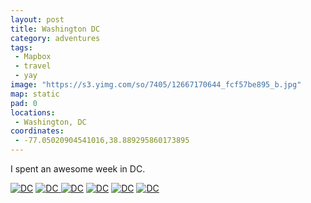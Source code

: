 ```yaml
---
layout: post
title: Washington DC
category: adventures
tags:
 - Mapbox
 - travel
 - yay
image: "https://s3.yimg.com/so/7405/12667170644_fcf57be895_b.jpg"
map: static
pad: 0
locations:
 - Washington, DC
coordinates:
 - -77.05020904541016,38.889295860173895
---
```


I spent an awesome week in DC.

<div class="photos">
<a href="http://www.flickr.com/photos/katydecorah/12666688105/" title="DC by katydecorah, on Flickr">
<img src="https://v4s.yimg.com/sm/5485/12666688105_550efc51db_b.jpg" alt="DC"></a>
<a href="http://www.flickr.com/photos/katydecorah/12666807483/" title="DC by katydecorah, on Flickr">
<img src="https://v4s.yimg.com/so/7382/12666807483_1e56a7c7cb_b.jpg" class="img-half" alt="DC"></a><a href="http://www.flickr.com/photos/katydecorah/12667150544/" title="DC by katydecorah, on Flickr">
<img src="https://v4s.yimg.com/so/7392/12667150544_548740e41e_b.jpg" class="img-half" alt="DC"></a>
<a href="http://www.flickr.com/photos/katydecorah/12667170644/" title="DC by katydecorah, on Flickr">
<img src="https://s3.yimg.com/so/7405/12667170644_fcf57be895_b.jpg" class="pop-out" alt="DC"></a>
<a href="http://www.flickr.com/photos/katydecorah/12667152304/" title="DC by katydecorah, on Flickr">
<img src="https://s3.yimg.com/so/7377/12667152304_47a1ddda05_b.jpg" alt="DC"></a>
<a href="http://www.flickr.com/photos/katydecorah/12666816563/" title="DC by katydecorah, on Flickr">
<img src="https://s3.yimg.com/so/7398/12666816563_21cfc4f959_b.jpg" alt="DC"></a>
</div>
